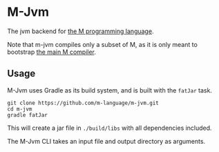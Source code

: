M-Jvm
=====

The jvm backend for [the M programming language](https://m-language.github.io/).

Note that m-jvm compiles only a subset of M, as it is only meant to 
bootstrap [the main M compiler](https://github.com/m-language/m-compiler).

Usage
-----

M-Jvm uses Gradle as its build system, and is built with the `fatJar`
task.

    git clone https://github.com/m-language/m-jvm.git
    cd m-jvm
    gradle fatJar

This will create a jar file in `./build/libs` with all dependencies
included.

The M-Jvm CLI takes an input file and output directory as arguments.
